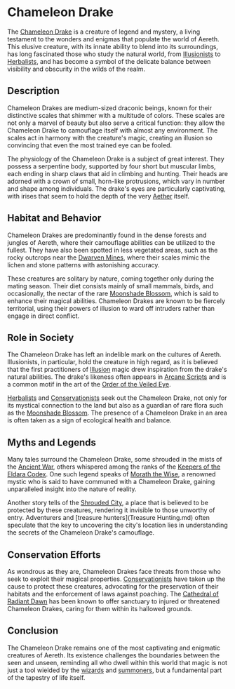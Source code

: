 # Chameleon Drake

The [Chameleon Drake](Chameleon%20Drake.md) is a creature of legend and mystery, a living testament to the wonders and enigmas that populate the world of Aereth. This elusive creature, with its innate ability to blend into its surroundings, has long fascinated those who study the natural world, from [Illusionists](Illusionists.md) to [Herbalists](Herbalists.md), and has become a symbol of the delicate balance between visibility and obscurity in the wilds of the realm.

## Description

Chameleon Drakes are medium-sized draconic beings, known for their distinctive scales that shimmer with a multitude of colors. These scales are not only a marvel of beauty but also serve a critical function: they allow the Chameleon Drake to camouflage itself with almost any environment. The scales act in harmony with the creature's magic, creating an illusion so convincing that even the most trained eye can be fooled.

The physiology of the Chameleon Drake is a subject of great interest. They possess a serpentine body, supported by four short but muscular limbs, each ending in sharp claws that aid in climbing and hunting. Their heads are adorned with a crown of small, horn-like protrusions, which vary in number and shape among individuals. The drake's eyes are particularly captivating, with irises that seem to hold the depth of the very [Aether](Aether.md) itself.

## Habitat and Behavior

Chameleon Drakes are predominantly found in the dense forests and jungles of Aereth, where their camouflage abilities can be utilized to the fullest. They have also been spotted in less vegetated areas, such as the rocky outcrops near the [Dwarven Mines](Dwarven%20Mines.md), where their scales mimic the lichen and stone patterns with astonishing accuracy.

These creatures are solitary by nature, coming together only during the mating season. Their diet consists mainly of small mammals, birds, and occasionally, the nectar of the rare [Moonshade Blossom](Moonshade%20Blossom.md), which is said to enhance their magical abilities. Chameleon Drakes are known to be fiercely territorial, using their powers of illusion to ward off intruders rather than engage in direct conflict.

## Role in Society

The Chameleon Drake has left an indelible mark on the cultures of Aereth. Illusionists, in particular, hold the creature in high regard, as it is believed that the first practitioners of [Illusion](Illusion.md) magic drew inspiration from the drake's natural abilities. The drake's likeness often appears in [Arcane Scripts](Arcane%20Scripts.md) and is a common motif in the art of the [Order of the Veiled Eye](Order%20of%20the%20Veiled%20Eye.md).

[Herbalists](Herbalists.md) and [Conservationists](Conservationists.md) seek out the Chameleon Drake, not only for its mystical connection to the land but also as a guardian of rare flora such as the [Moonshade Blossom](Moonshade%20Blossom.md). The presence of a Chameleon Drake in an area is often taken as a sign of ecological health and balance.

## Myths and Legends

Many tales surround the Chameleon Drake, some shrouded in the mists of the [Ancient War](Ancient%20War.md), others whispered among the ranks of the [Keepers of the Eldara Codex](Keepers%20of%20the%20Eldara%20Codex.md). One such legend speaks of [Morath the Wise](Morath%20the%20Wise.md), a renowned mystic who is said to have communed with a Chameleon Drake, gaining unparalleled insight into the nature of reality.

Another story tells of the [Shrouded City](Shrouded%20City.md), a place that is believed to be protected by these creatures, rendering it invisible to those unworthy of entry. Adventurers and [treasure hunters](Treasure Hunting.md) often speculate that the key to uncovering the city's location lies in understanding the secrets of the Chameleon Drake's camouflage.

## Conservation Efforts

As wondrous as they are, Chameleon Drakes face threats from those who seek to exploit their magical properties. [Conservationists](Conservationists.md) have taken up the cause to protect these creatures, advocating for the preservation of their habitats and the enforcement of laws against poaching. The [Cathedral of Radiant Dawn](Cathedral%20of%20Radiant%20Dawn.md) has been known to offer sanctuary to injured or threatened Chameleon Drakes, caring for them within its hallowed grounds.

## Conclusion

The Chameleon Drake remains one of the most captivating and enigmatic creatures of Aereth. Its existence challenges the boundaries between the seen and unseen, reminding all who dwell within this world that magic is not just a tool wielded by the [wizards](Wizard.md) and [summoners](Summoner.md), but a fundamental part of the tapestry of life itself.